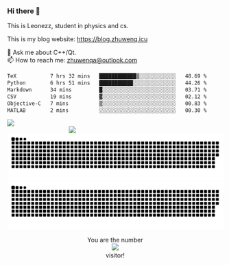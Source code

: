 ### Hi there 👋

<!--
**Leonezz/Leonezz** is a ✨ _special_ ✨ repository because its `README.md` (this file) appears on your GitHub profile.

Here are some ideas to get you started:

-->

This is Leonezz, student in physics and cs.

This is my blog website: https://blog.zhuwenq.icu

💬 Ask me about C++/Qt. \
📫 How to reach me: zhuwenqa@outlook.com

<!--START_SECTION:waka-->

```text
TeX           7 hrs 32 mins   ████████████▒░░░░░░░░░░░░   48.69 %
Python        6 hrs 51 mins   ███████████░░░░░░░░░░░░░░   44.26 %
Markdown      34 mins         █░░░░░░░░░░░░░░░░░░░░░░░░   03.71 %
CSV           19 mins         ▓░░░░░░░░░░░░░░░░░░░░░░░░   02.12 %
Objective-C   7 mins          ▒░░░░░░░░░░░░░░░░░░░░░░░░   00.83 %
MATLAB        2 mins          ░░░░░░░░░░░░░░░░░░░░░░░░░   00.30 %
```

<!--END_SECTION:waka-->

<img width="440px" align="left" src="https://github-readme-stats.vercel.app/api?username=Leonezz&count_private=true&show_icons=true&include_all_commits=true&theme=vue"/>
<img width="360px" align="right" src="https://github-readme-stats.vercel.app/api/top-langs/?username=Leonezz&hide=TeX&layout=compact&theme=vue"/>

![GitHub Snake Light](https://raw.githubusercontent.com/Leonezz/Leonezz/output/github-contribution-grid-snake-light.svg#gh-light-mode-only)![GitHub Snake dark](https://raw.githubusercontent.com/Leonezz/Leonezz/output/github-contribution-grid-snake-dark.svg#gh-dark-mode-only)

<p align="center">
  You are the number</br> 
  <img src="https://profile-counter.glitch.me/leonezz/count.svg" /></br>
  visitor!
</p>
